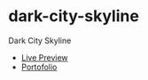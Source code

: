 # dark-city-skyline
 Dark City Skyline
 <ul>
 <li>
 <a href="https://codringavan.github.io/dark-city-skyline/">Live Preview</a>
 </li>
   <li>
 <a href="https://codringavan.github.io/">Portofolio</a>
 </li>
 </ul>